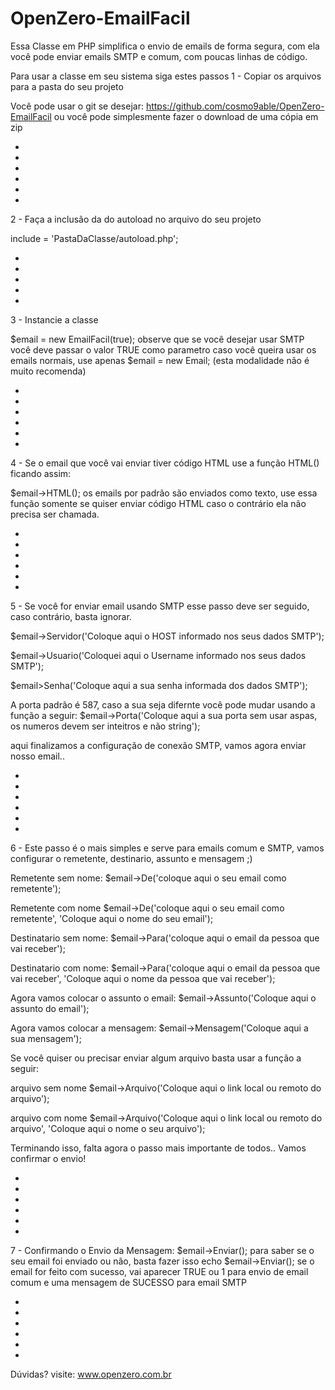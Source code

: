 # OpenZero-EmailFacil
Essa Classe em PHP simplifica o envio de emails de forma segura, com ela você pode enviar emails SMTP e comum,
com poucas linhas de código.


Para usar a classe em seu sistema siga estes passos
1 - Copiar os arquivos para a pasta do seu projeto

Você pode usar o git se desejar: https://github.com/cosmo9able/OpenZero-EmailFacil
ou você pode simplesmente fazer o download de uma cópia em zip

-

-

-

-

-

-


2 - Faça a inclusão da do autoload no arquivo do seu projeto

include = 'PastaDaClasse/autoload.php';


-

-

-

-

-


3 - Instancie a classe

$email = new EmailFacil(true);
observe que se você desejar usar SMTP você deve passar o valor TRUE como parametro
caso você queira usar os emails normais, use apenas $email = new Email; (esta modalidade não é muito recomenda)

-

-

-

-

-

-

4 - Se o email que você vai enviar tiver código HTML use a função HTML() ficando assim:

$email->HTML();
os emails por padrão são enviados como texto, use essa função somente se quiser enviar código HTML
caso o contrário ela não precisa ser chamada.

-

-

-

-

-

-

5 - Se você for enviar email usando SMTP esse passo deve ser seguido, caso contrário, basta ignorar.

$email->Servidor('Coloque aqui o HOST informado nos seus dados SMTP');

$email->Usuario('Coloquei aqui o Username informado nos seus dados SMTP');

$email>Senha('Coloque aqui a sua senha informada dos dados SMTP');

A porta padrão é 587, caso a sua seja difernte você pode mudar usando a função a seguir:
$email->Porta('Coloque aqui a sua porta sem usar aspas, os numeros devem ser inteitros e não string');

aqui finalizamos a configuração de conexão SMTP, vamos agora enviar nosso email..

-

-

-

-

-

-

6 - Este passo é o mais simples e serve para emails comum e SMTP, vamos configurar o remetente, destinario, assunto e mensagem ;)

Remetente sem nome:
$email->De('coloque aqui o seu email como remetente');

Remetente com nome
$email->De('coloque aqui o seu email como remetente', 'Coloque aqui o nome do seu email');



Destinatario sem nome:
$email->Para('coloque aqui o email da pessoa que vai receber');

Destinatario com nome:
$email->Para('coloque aqui o email da pessoa que vai receber', 'Coloque aqui o nome da pessoa que vai receber');

Agora vamos colocar o assunto o email:
$email->Assunto('Coloque aqui o assunto do email');

Agora vamos colocar a mensagem:
$email->Mensagem('Coloque aqui a sua mensagem');

Se você quiser ou precisar enviar algum arquivo basta usar a função a seguir:

arquivo sem nome
$email->Arquivo('Coloque aqui o link local ou remoto do arquivo');

arquivo com nome
$email->Arquivo('Coloque aqui o link local ou remoto do arquivo', 'Coloque aqui o nome o seu arquivo');

Terminando isso, falta agora o passo mais importante de todos.. Vamos confirmar o envio!

-

-

-

-

-

-

7 - Confirmando o Envio da Mensagem:
$email->Enviar();
para saber se o seu email foi enviado ou não, basta fazer isso echo $email->Enviar();
se o email for feito com sucesso, vai aparecer TRUE ou 1 para envio de email comum e uma mensagem de SUCESSO para email SMTP

-

-

-

-

-

-

Dúvidas? visite: www.openzero.com.br
